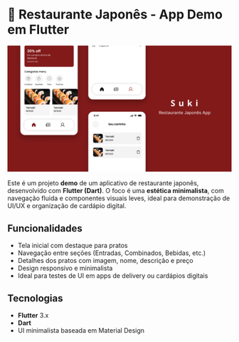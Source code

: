 # 🍣 Restaurante Japonês - App Demo em Flutter

 <img src="https://github.com/emilyaugusto/JapanRestaurantApp/blob/main/Tumb.png" alt="Tumb" style="width:auto; height:auto"/>

Este é um projeto **demo** de um aplicativo de restaurante japonês, desenvolvido com **Flutter (Dart)**. O foco é uma **estética minimalista**, com navegação fluida e componentes visuais leves, ideal para demonstração de UI/UX e organização de cardápio digital.

## Funcionalidades

- Tela inicial com destaque para pratos
- Navegação entre seções (Entradas, Combinados, Bebidas, etc.)
- Detalhes dos pratos com imagem, nome, descrição e preço
- Design responsivo e minimalista
- Ideal para testes de UI em apps de delivery ou cardápios digitais

## Tecnologias

- **Flutter** 3.x
- **Dart**
- UI minimalista baseada em Material Design

